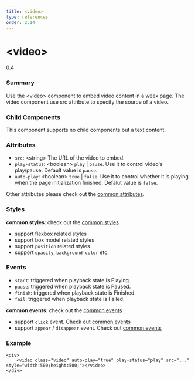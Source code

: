 ```yaml
---
title: <video>
type: references
order: 2.14
---
```


# &lt;video&gt;
<span class="weex-version">0.4</span>

### Summary

Use the &lt;video&gt; component to embed video content in a weex page. The video component use src attribute to specify the source of a video.

### Child Components

This component supports no child components but a text content.

### Attributes

- `src`: &lt;string&gt; The URL of the video to embed.
- `play-status`: &lt;boolean&gt; `play` | `pause`. Use it to control video's play/pause. Default value is `pause`.
- `auto-play`: &lt;boolean&gt; `true` | `false`. Use it to control whether it is playing when the page initialization finished. Defalut value is `false`.

Other attributes please check out the [common attributes](../references/common-attrs.html).

### Styles

**common styles**: check out the [common styles](../references/common-attrs.html)

- support flexbox related styles
- support box model related styles
- support ``position`` related styles
- support ``opacity``, ``background-color`` etc.

### Events

- `start`: triggered when playback state is Playing.
- `pause`: triggered when playback state is Paused.
- `finish`: triggered when playback state is Finished.
- `fail`: triggered when playback state is Failed.

**common events**: check out the [common events](../references/common-event.html)

- support `click` event. Check out [common events](../references/common-event.html)
- support `appear` / `disappear` event. Check out [common events](../references/common-event.html)

### Example

```
<div>
	<video class="video" auto-play="true" play-status="play" src="..." style="width:500;height:500;"></video>
</div>
```


